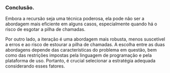 ### Conclusão.

Embora a recursão seja uma técnica poderosa, ela pode não ser a abordagem mais eficiente em alguns casos, especialmente quando há o risco de esgotar a pilha de chamadas.

Por outro lado, a iteração é uma abordagem mais robusta, menos suscetível a erros e ao risco de estourar a pilha de chamadas. A escolha entre as duas abordagens depende das características do problema em questão, bem como das restrições impostas pela linguagem de programação e pela plataforma de uso. Portanto, é crucial selecionar a estratégia adequada considerando esses fatores.